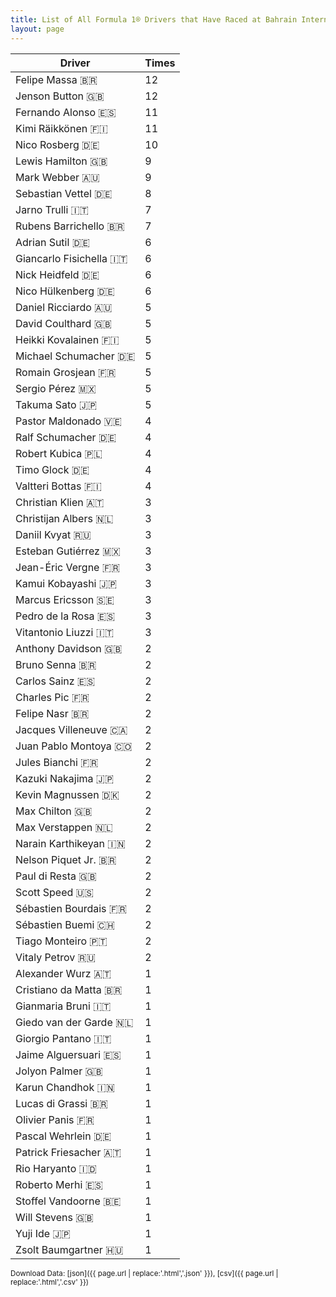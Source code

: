 ```yaml
---
title: List of All Formula 1® Drivers that Have Raced at Bahrain International Circuit
layout: page
---
```


| Driver | Times |
|--|--|
| Felipe Massa 🇧🇷 | 12 |
| Jenson Button 🇬🇧 | 12 |
| Fernando Alonso 🇪🇸 | 11 |
| Kimi Räikkönen 🇫🇮 | 11 |
| Nico Rosberg 🇩🇪 | 10 |
| Lewis Hamilton 🇬🇧 | 9 |
| Mark Webber 🇦🇺 | 9 |
| Sebastian Vettel 🇩🇪 | 8 |
| Jarno Trulli 🇮🇹 | 7 |
| Rubens Barrichello 🇧🇷 | 7 |
| Adrian Sutil 🇩🇪 | 6 |
| Giancarlo Fisichella 🇮🇹 | 6 |
| Nick Heidfeld 🇩🇪 | 6 |
| Nico Hülkenberg 🇩🇪 | 6 |
| Daniel Ricciardo 🇦🇺 | 5 |
| David Coulthard 🇬🇧 | 5 |
| Heikki Kovalainen 🇫🇮 | 5 |
| Michael Schumacher 🇩🇪 | 5 |
| Romain Grosjean 🇫🇷 | 5 |
| Sergio Pérez 🇲🇽 | 5 |
| Takuma Sato 🇯🇵 | 5 |
| Pastor Maldonado 🇻🇪 | 4 |
| Ralf Schumacher 🇩🇪 | 4 |
| Robert Kubica 🇵🇱 | 4 |
| Timo Glock 🇩🇪 | 4 |
| Valtteri Bottas 🇫🇮 | 4 |
| Christian Klien 🇦🇹 | 3 |
| Christijan Albers 🇳🇱 | 3 |
| Daniil Kvyat 🇷🇺 | 3 |
| Esteban Gutiérrez 🇲🇽 | 3 |
| Jean-Éric Vergne 🇫🇷 | 3 |
| Kamui Kobayashi 🇯🇵 | 3 |
| Marcus Ericsson 🇸🇪 | 3 |
| Pedro de la Rosa 🇪🇸 | 3 |
| Vitantonio Liuzzi 🇮🇹 | 3 |
| Anthony Davidson 🇬🇧 | 2 |
| Bruno Senna 🇧🇷 | 2 |
| Carlos Sainz 🇪🇸 | 2 |
| Charles Pic 🇫🇷 | 2 |
| Felipe Nasr 🇧🇷 | 2 |
| Jacques Villeneuve 🇨🇦 | 2 |
| Juan Pablo Montoya 🇨🇴 | 2 |
| Jules Bianchi 🇫🇷 | 2 |
| Kazuki Nakajima 🇯🇵 | 2 |
| Kevin Magnussen 🇩🇰 | 2 |
| Max Chilton 🇬🇧 | 2 |
| Max Verstappen 🇳🇱 | 2 |
| Narain Karthikeyan 🇮🇳 | 2 |
| Nelson Piquet Jr. 🇧🇷 | 2 |
| Paul di Resta 🇬🇧 | 2 |
| Scott Speed 🇺🇸 | 2 |
| Sébastien Bourdais 🇫🇷 | 2 |
| Sébastien Buemi 🇨🇭 | 2 |
| Tiago Monteiro 🇵🇹 | 2 |
| Vitaly Petrov 🇷🇺 | 2 |
| Alexander Wurz 🇦🇹 | 1 |
| Cristiano da Matta 🇧🇷 | 1 |
| Gianmaria Bruni 🇮🇹 | 1 |
| Giedo van der Garde 🇳🇱 | 1 |
| Giorgio Pantano 🇮🇹 | 1 |
| Jaime Alguersuari 🇪🇸 | 1 |
| Jolyon Palmer 🇬🇧 | 1 |
| Karun Chandhok 🇮🇳 | 1 |
| Lucas di Grassi 🇧🇷 | 1 |
| Olivier Panis 🇫🇷 | 1 |
| Pascal Wehrlein 🇩🇪 | 1 |
| Patrick Friesacher 🇦🇹 | 1 |
| Rio Haryanto 🇮🇩 | 1 |
| Roberto Merhi 🇪🇸 | 1 |
| Stoffel Vandoorne 🇧🇪 | 1 |
| Will Stevens 🇬🇧 | 1 |
| Yuji Ide 🇯🇵 | 1 |
| Zsolt Baumgartner 🇭🇺 | 1 |

<small>Download Data: [json]({{ page.url | replace:'.html','.json' }}), [csv]({{ page.url | replace:'.html','.csv' }})</small>
